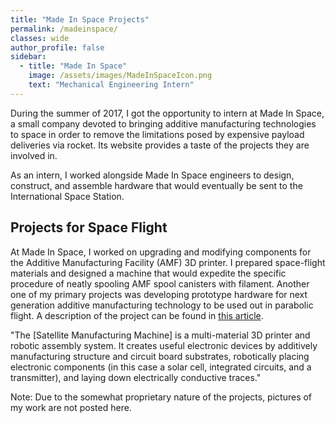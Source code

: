 ```yaml
---
title: "Made In Space Projects"
permalink: /madeinspace/
classes: wide
author_profile: false
sidebar:
  - title: "Made In Space"
    image: /assets/images/MadeInSpaceIcon.png
    text: "Mechanical Engineering Intern"
---
```


During the summer of 2017, I got the opportunity to intern at Made In Space, a small company devoted to bringing additive manufacturing technologies to space in order to remove the limitations posed by expensive payload deliveries via rocket. Its website provides a taste of the projects they are involved in.

As an intern, I worked alongside Made In Space engineers to design, construct, and assemble hardware that would eventually be sent to the International Space Station.

## Projects for Space Flight

At Made In Space, I worked on upgrading and modifying components for the Additive Manufacturing Facility (AMF) 3D printer. I prepared space-flight materials and designed a machine that would expedite the specific procedure of neatly spooling AMF spool canisters with filament. Another one of my primary projects was developing prototype hardware for next generation additive manufacturing technology to be used out in parabolic flight. A description of the project can be found in [this article](https://medium.com/made-in-space/new-space-based-manufacturing-technologies-demonstrated-by-made-in-space-79000e771ac4 "here"). 

"The [Satellite Manufacturing Machine] is a multi-material 3D printer and robotic assembly system. It creates useful electronic devices by additively manufacturing structure and circuit board substrates, robotically placing electronic components (in this case a solar cell, integrated circuits, and a transmitter), and laying down electrically conductive traces."

Note: Due to the somewhat proprietary nature of the projects, pictures of my work are not posted here.